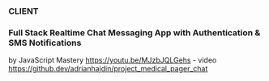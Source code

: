 ### CLIENT

### Full Stack Realtime Chat Messaging App with Authentication & SMS Notifications

by JavaScript Mastery
https://youtu.be/MJzbJQLGehs - video
https://github.dev/adrianhajdin/project_medical_pager_chat
